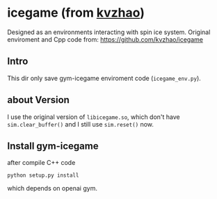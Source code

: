 # icegame (from [kvzhao](https://github.com/kvzhao/icegame))
Designed as an environments interacting with spin ice system.
Original enviroment and Cpp code from: https://github.com/kvzhao/icegame


## Intro
This dir only save gym-icegame enviroment code (`icegame_env.py`).

## about Version
I use the original version of `libicegame.so`, which don't have `sim.clear_buffer()` and I still use `sim.reset()` now.

## Install gym-icegame

after compile C++ code

```
python setup.py install
```

which depends on openai gym.
